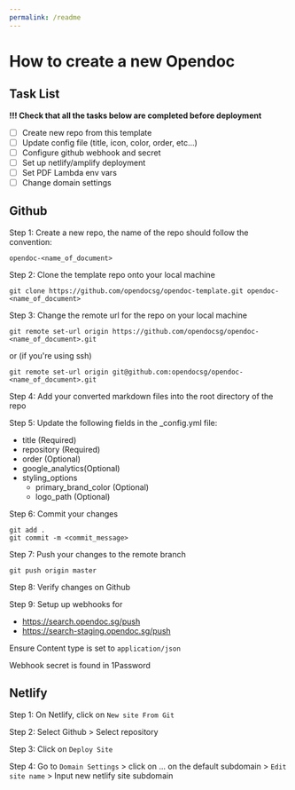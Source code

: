 ```yaml
---
permalink: /readme
---
```


# How to create a new Opendoc 

## Task List

**!!! Check that all the tasks below are completed before deployment**
- [ ] Create new repo from this template
- [ ] Update config file (title, icon, color, order, etc...)
- [ ] Configure github webhook and secret
- [ ] Set up netlify/amplify deployment
- [ ] Set PDF Lambda env vars
- [ ] Change domain settings

## Github

Step 1:
Create a new repo, the name of the repo should follow the convention:

`opendoc-<name_of_document>`

Step 2:
Clone the template repo onto your local machine

```
git clone https://github.com/opendocsg/opendoc-template.git opendoc-<name_of_document>
```

Step 3: 
Change the remote url for the repo on your local machine

```
git remote set-url origin https://github.com/opendocsg/opendoc-<name_of_document>.git
```
or (if you're using ssh)
```
git remote set-url origin git@github.com:opendocsg/opendoc-<name_of_document>.git
```

Step 4: 
Add your converted markdown files into the root directory of the repo

Step 5: 
Update the following fields in the _config.yml file:
- title (Required)
- repository (Required)
- order (Optional)
- google_analytics(Optional)
- styling_options
	- primary_brand_color (Optional)
	- logo_path (Optional)

Step 6: 
Commit your changes 

```
git add .
git commit -m <commit_message>
```

Step 7:
Push your changes to the remote branch

```
git push origin master
```

Step 8:
Verify changes on Github

Step 9:
Setup up webhooks for 
- https://search.opendoc.sg/push
- https://search-staging.opendoc.sg/push

Ensure Content type is set to `application/json`

Webhook secret is found in 1Password

## Netlify

Step 1: 
On Netlify, click on `New site From Git`

Step 2:
Select Github > Select repository

Step 3:
Click on `Deploy Site`

Step 4:
Go to `Domain Settings` > click on ... on the default subdomain  > `Edit site name` > Input new netlify site subdomain


